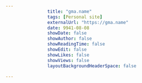 ---
                title: "gma.name"
                tags: [Personal site]
                externalUrl: "https://gma.name"
                date: 9941-08-08
                showDate: false
                showAuthor: false
                showReadingTime: false
                showEdit: false
                showLikes: false
                showViews: false
                layoutBackgroundHeaderSpace: false
                ---
